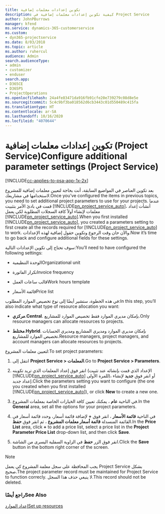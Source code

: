 ```yaml
---
title: تكوين إعدادات معلمات إضافية
description: كيفية تكوين إعدادات معلمات إضافية في Project Service
author: JohnPBurrows
manager: kfend
ms.service: dynamics-365-customerservice
ms.custom:
- dyn365-projectservice
ms.date: 8/03/2018
ms.topic: article
ms.author: ruhercul
audience: Admin
search.audienceType:
- admin
- customizer
- enduser
search.app:
- D365CE
- D365PS
- ProjectOperations
ms.openlocfilehash: 24a4fe83471da916fb91cfe20e739279c08d8e5e
ms.sourcegitcommit: 5c4c9bf3ba018562d6cb3443c01d550489c415fa
ms.translationtype: HT
ms.contentlocale: ar-SA
ms.lasthandoff: 10/16/2020
ms.locfileid: "4070644"
---
```

# <a name="configure-additional-parameter-settings-project-service"></a><span data-ttu-id="4bddc-103">تكوين إعدادات معلمات إضافية (Project Service)</span><span class="sxs-lookup"><span data-stu-id="4bddc-103">Configure additional parameter settings (Project Service)</span></span>

[!INCLUDE[cc-applies-to-psa-app-1x-2x](../includes/cc-applies-to-psa-app-1x-2x.md)]

<span data-ttu-id="4bddc-104">بعد تكوين العناصر في المواضيع السابقة، أنت بحاجة لتعيين معلمات إضافية للمشروع لاستخدامها في مشاريعك.</span><span class="sxs-lookup"><span data-stu-id="4bddc-104">Once you’ve configured the items in previous topics, you need to set additional project parameters to use for your projects.</span></span> <span data-ttu-id="4bddc-105">عندما قمت في بادئ الأمر بتثبيت [!INCLUDE[pn_project_service_auto](../includes/pn-project-service-auto.md)]، أنشأت إعداد معلمات لإنشاء أولاً كافة السجلات المطلوبة لكي يعمل [!INCLUDE[pn_project_service_auto](../includes/pn-project-service-auto.md)].</span><span class="sxs-lookup"><span data-stu-id="4bddc-105">When you first installed [!INCLUDE[pn_project_service_auto](../includes/pn-project-service-auto.md)], you created a parameters setting to first create all the records required for [!INCLUDE[pn_project_service_auto](../includes/pn-project-service-auto.md)] to work.</span></span> <span data-ttu-id="4bddc-106">والآن حان وقت الرجوع وتكوين حقول إضافية لهذه الإعدادات.</span><span class="sxs-lookup"><span data-stu-id="4bddc-106">Now it’s time to go back and configure additional fields for these settings.</span></span>  
  
 <span data-ttu-id="4bddc-107">سوف تحتاج إلى تكوين الإعدادات التالية:</span><span class="sxs-lookup"><span data-stu-id="4bddc-107">You’ll need to have configured the following settings:</span></span>  
  
-   <span data-ttu-id="4bddc-108">الوحدة التنظيمية</span><span class="sxs-lookup"><span data-stu-id="4bddc-108">Organizational unit</span></span>  
  
-   <span data-ttu-id="4bddc-109">تكرار الفاتورة</span><span class="sxs-lookup"><span data-stu-id="4bddc-109">Invoice frequency</span></span>  
  
-   <span data-ttu-id="4bddc-110">قالب ساعات العمل</span><span class="sxs-lookup"><span data-stu-id="4bddc-110">Work hours template</span></span>  
  
-   <span data-ttu-id="4bddc-111">قائمة الأسعار</span><span class="sxs-lookup"><span data-stu-id="4bddc-111">Price list</span></span>  
 
<span data-ttu-id="4bddc-112">في هذه الخطوة، ستشير أيضًا إلى نوع تخصيص الموارد المطلوب:</span><span class="sxs-lookup"><span data-stu-id="4bddc-112">In this step, you’ll also indicate what type of resource allocation you want:</span></span>  
  
- <span data-ttu-id="4bddc-113">**مركزي**.</span><span class="sxs-lookup"><span data-stu-id="4bddc-113">**Central**.</span></span> <span data-ttu-id="4bddc-114">بإمكان مديري الموارد فقط تخصيص الموارد للمشاريع.</span><span class="sxs-lookup"><span data-stu-id="4bddc-114">Only resource managers can allocate resources to projects.</span></span>  
  
- <span data-ttu-id="4bddc-115">**مختلط**.</span><span class="sxs-lookup"><span data-stu-id="4bddc-115">**Hybrid**.</span></span> <span data-ttu-id="4bddc-116">بإمكان مديري الموارد ومديري المشاريع ومديري الحسابات تخصيص الموارد للمشاريع.</span><span class="sxs-lookup"><span data-stu-id="4bddc-116">Resource managers, project managers, and account managers can allocate resources to projects.</span></span>  
  
 
<span data-ttu-id="4bddc-117">لتعيين معلمات المشروع:</span><span class="sxs-lookup"><span data-stu-id="4bddc-117">To set project parameters:</span></span>  
  
1. <span data-ttu-id="4bddc-118">انتقل إلى **Project Service > المعلمات‬**.</span><span class="sxs-lookup"><span data-stu-id="4bddc-118">Go to **Project Service > Parameters**.</span></span>  
  
2. <span data-ttu-id="4bddc-119">انقر فوق إعداد المعلمات الذي تريد تكوينه (الإعداد الذي قمت بإنشائه عند تثبيت [!INCLUDE[pn_project_service_auto](../includes/pn-project-service-auto.md)] للمرة الأولى)، أو انقر فوق **جديد** لإنشاء إعداد جديد.</span><span class="sxs-lookup"><span data-stu-id="4bddc-119">Click the parameters setting you want to configure (the one you created when you first installed [!INCLUDE[pn_project_service_auto](../includes/pn-project-service-auto.md)]), or click **New** to create a new one.</span></span>  
  
3. <span data-ttu-id="4bddc-120">في الناحية **عام** ، يمكنك تعيين كافة الخيارات الخاصة بمعلمات المشروع.</span><span class="sxs-lookup"><span data-stu-id="4bddc-120">In the **General** area, set all the options for your project parameters.</span></span>  
  
4. <span data-ttu-id="4bddc-121">في الناحية **قائمة الأسعار** ، انقر فوق **+** لإضافة قائمة أسعار، وحدد قائمة أسعار في القائمة المنسدلة **قائمة أسعار معلمات المشروع** ، ثم انقر فوق **حفظ**.</span><span class="sxs-lookup"><span data-stu-id="4bddc-121">In the **Price List** area, click **+** to add a price list, select a price list in the **Project Parameter Price List** drop-down list, and then click **Save**.</span></span>  
  
5. <span data-ttu-id="4bddc-122">انقر فوق الزر **حفظ** في الزاوية السفلية اليسرى من الشاشة.</span><span class="sxs-lookup"><span data-stu-id="4bddc-122">Click the **Save** button in the bottom right corner of the screen.</span></span>  

> [!NOTE]
> <span data-ttu-id="4bddc-123">يجب المحافظة على سجل معلمة المشروع كي يعمل Project Service بشكل صحيح.</span><span class="sxs-lookup"><span data-stu-id="4bddc-123">The project parameter record must be maintained for Project Service to function correcly.</span></span> <span data-ttu-id="4bddc-124">لا ينبغي حذف هذا السجل.</span><span class="sxs-lookup"><span data-stu-id="4bddc-124">This record should not be deleted.</span></span>

### <a name="see-also"></a><span data-ttu-id="4bddc-125">راجع أيضًا</span><span class="sxs-lookup"><span data-stu-id="4bddc-125">See Also</span></span>  
 [<span data-ttu-id="4bddc-126">إعداد الموارد</span><span class="sxs-lookup"><span data-stu-id="4bddc-126">Set up resources</span></span>](../psa/set-up-resources.md)
